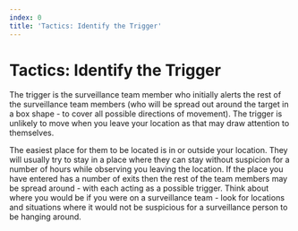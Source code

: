 ```yaml
---
index: 0
title: 'Tactics: Identify the Trigger'
---
```

#  Tactics: Identify the Trigger

The trigger is the surveillance team member who initially alerts the rest of the surveillance team members (who will be spread out around the target in a box shape - to cover all possible directions of movement). The trigger is unlikely to move when you leave your location as that may draw attention to themselves.

The easiest place for them to be located is in or outside your location. They will usually try to stay in a place where they can stay without suspicion for a number of hours while observing you leaving the location. If the place you have entered has a number of exits then the rest of the team members may be spread around - with each acting as a possible trigger. Think about where you would be if you were on a surveillance team - look for locations and situations where it would not be suspicious for a surveillance person to be hanging around.